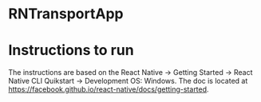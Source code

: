 # RNTransportApp

# Instructions to run

The instructions are based on the React Native -> Getting Started -> React Native CLI Quikstart -> Development OS: Windows. The doc is located at https://facebook.github.io/react-native/docs/getting-started.
